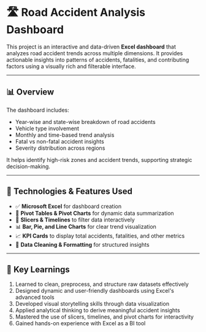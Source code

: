 # 🛣️ Road Accident Analysis Dashboard

This project is an interactive and data-driven **Excel dashboard** that analyzes road accident trends across multiple dimensions. It provides actionable insights into patterns of accidents, fatalities, and contributing factors using a visually rich and filterable interface.

---

## 📊 Overview

The dashboard includes:
- Year-wise and state-wise breakdown of road accidents
- Vehicle type involvement
- Monthly and time-based trend analysis
- Fatal vs non-fatal accident insights
- Severity distribution across regions

It helps identify high-risk zones and accident trends, supporting strategic decision-making.

---

## 🧰 Technologies & Features Used

- ✅ **Microsoft Excel** for dashboard creation
- 📌 **Pivot Tables & Pivot Charts** for dynamic data summarization
- 🎯 **Slicers & Timelines** to filter data interactively
- 📊 **Bar, Pie, and Line Charts** for clear trend visualization
- 📈 **KPI Cards** to display total accidents, fatalities, and other metrics
- 🧹 **Data Cleaning & Formatting** for structured insights

---

## 🚀 Key Learnings

1. Learned to clean, preprocess, and structure raw datasets effectively
2. Designed dynamic and user-friendly dashboards using Excel's advanced tools
3. Developed visual storytelling skills through data visualization
4. Applied analytical thinking to derive meaningful accident insights
5. Mastered the use of slicers, timelines, and pivot charts for interactivity
6. Gained hands-on experience with Excel as a BI tool


